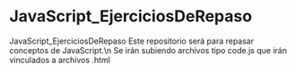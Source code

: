 # JavaScript_EjerciciosDeRepaso
JavaScript_EjerciciosDeRepaso
Este repositorio será para repasar conceptos de JavaScript.\n
Se irán subiendo archivos tipo code.js que irán vinculados a archivos .html
